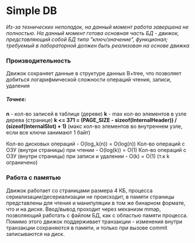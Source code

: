 # Simple DB
_Из-за технических неполадок, на данный момент работа завершена не полностью. На данный момент готова основная часть БД - движок, представляющий собой БД типа "ключ/значение", функционал; требуемый в лабораторной должен быть реализован на основе движка_

### Производительность
Движок сохраняет данные в структуре данных B+tree, что позволяет добиться логарифмической сложности операций чтения, записи, удаления

##### Точнее:
**n** - кол-во записей в таблице (дереве)
**k** - max кол-во элементов в узле дерева (странице)
**k <= 371 = (PAGE_SIZE - sizeof(InternalHeader)) / (sizeof(InternalSlot) + 1)** (макс кол-во элементов во внутреннем узле, если все ключи занимают 1 байт)

Кол-во дисковых операций - O(log_k(n)) = O(log(n))
Кол-во операций с ОЗУ (внутри страницы) при чтении - O(log(k)) = O(1)
Кол-во операций с ОЗУ (внутри страницы) при записи и удалении - O(k) = O(1) (т.к k ограничено)

### Работа с памятью
Движок работает со страницами размера 4 КБ, процесса сериализации/десериализации не происходит, в памяти страницы представлены для чтения и манипуляции в том же бинарном формате, что и на диске. Ввод/вывод проходит через механизм mmap, позволяющий работать с файлом БД, как с областью памяти процесса. Помимо этого движок поддерживает транзакции - изменения внутри транзакции сохраняются в памяти, и только при вызове commit записываются на диск.
